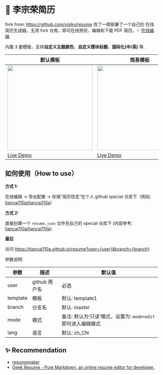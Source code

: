 # 🧾 李宗荣简历

fork from: https://github.com/visiky/resume
改了一顿部署了一个自己的
在线简历生成器。无须 fork 仓库，即可在线预览、编辑和下载 PDF 简历。✨ [在线编辑](https://tiancai110a.github.io/resume)

内置 3 套模板，支持**自定义主题颜色**、**自定义模块标题**、**国际化(中/英)** 等.

| 默认模板                                                                                                                         | 简易模板                                                                                                                         | 简易模板 2（适用于多页）                                                                                                         |
| -------------------------------------------------------------------------------------------------------------------------------- | -------------------------------------------------------------------------------------------------------------------------------- | -------------------------------------------------------------------------------------------------------------------------------- |
| <img src="https://user-images.githubusercontent.com/15646325/147406773-d1583d83-b4ed-496a-9b7c-2fca8a5fc624.png" height="280" /> | <img src="https://user-images.githubusercontent.com/15646325/147406862-19ac2b2a-6dcf-466f-a0dd-53fd1a6abccd.png" height="280" /> | <img src="https://user-images.githubusercontent.com/15646325/147406903-19529fe9-9ef8-4877-8165-b2fad0e3b48a.png" height="280" /> |
| [Live Demo](https://tiancai110a.github.io/resume?user=tiancai110a)                                                               | [Live Demo](https://tiancai110a.github.io/resume?user=tiancai110a&template=template2)                                            | [Live Demo](https://tiancai110a.github.io/resume?user=tiancai110a&template=template3)                                            |

## 如何使用（How to use）

**方式 1:**

在线编辑 -> 导出配置 -> 存储“简历信息”在个人 github special 仓库下（例如: [tiancai110a/tiancai110a](https://github.com/tiancai110a/tiancai110a/blob/master/resume.json)）

**方式 2:**

直接创建一个 `resume.json` 文件在自己的 special 仓库下 (内容参考: [tiancai110a/tiancai110a](https://github.com/tiancai110a/tiancai110a/blob/master/resume.json)).

**最后**

访问 https://tiancai110a.github.io/resume?user={user}&branch={branch}

参数说明:

| 参数     | 描述          | 默认值                                                       |
| -------- | ------------- | ------------------------------------------------------------ |
| user     | github 用户名 | 必选                                                         |
| template | 模板          | 默认: template1                                              |
| branch   | 分支名        | 默认: master                                                 |
| mode     | 模式          | 备注: 默认为‘只读’模式，设置为: `mode=edit` 即可进入编辑模式 |
| lang     | 语言          | 默认: zh_CN                                                  |

## ✨ Recommendation

- [resumemaker](https://www.resumemaker.online/es.php)
- [Geek Resume - Pure Markdown, an online resume editor for developer.](https://www.jijian.press/)
